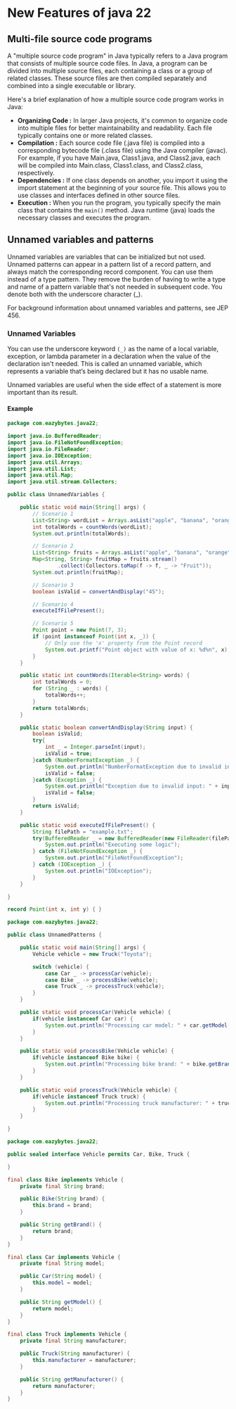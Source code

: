 # New Features of java 22
## Multi-file source code programs
A "multiple source code program" in Java typically refers to a Java program that consists of multiple source code files. In Java, a program can be divided into multiple source files, each containing a class or a group of related classes. These source files are then compiled separately and combined into a single executable or library.

Here's a brief explanation of how a multiple source code program works in Java:

- **Organizing Code :** In larger Java projects, it's common to organize code into multiple files for better maintainability and readability. Each file typically contains one or more related classes.
- **Compilation :** Each source code file (.java file) is compiled into a corresponding bytecode file (.class file) using the Java compiler (javac). For example, if you have Main.java, Class1.java, and Class2.java, each will be compiled into Main.class, Class1.class, and Class2.class, respectively.
- **Dependencies :** If one class depends on another, you import it using the import statement at the beginning of your source file. This allows you to use classes and interfaces defined in other source files.
- **Execution :** When you run the program, you typically specify the main class that contains the `main()` method. Java runtime (java) loads the necessary classes and executes the program.

## Unnamed variables and patterns

Unnamed variables are variables that can be initialized but not used. Unnamed patterns can appear in a pattern list of a record pattern, and always match the corresponding record component. You can use them instead of a type pattern. They remove the burden of having to write a type and name of a pattern variable that's not needed in subsequent code. You denote both with the underscore character (_).

For background information about unnamed variables and patterns, see JEP 456.

### Unnamed Variables

You can use the underscore keyword `(_)` as the name of a local variable, exception, or lambda parameter in a declaration when the value of the declaration isn't needed. This is called an unnamed variable, which represents a variable that’s being declared but it has no usable name.

Unnamed variables are useful when the side effect of a statement is more important than its result.

#### Example

```java
package com.eazybytes.java22;

import java.io.BufferedReader;
import java.io.FileNotFoundException;
import java.io.FileReader;
import java.io.IOException;
import java.util.Arrays;
import java.util.List;
import java.util.Map;
import java.util.stream.Collectors;

public class UnnamedVariables {

    public static void main(String[] args) {
        // Scenario 1
        List<String> wordList = Arrays.asList("apple", "banana", "orange", "grape", "kiwi");
        int totalWords = countWords(wordList);
        System.out.println(totalWords);

        // Scenario 2
        List<String> fruits = Arrays.asList("apple", "banana", "orange");
        Map<String, String> fruitMap = fruits.stream()
                .collect(Collectors.toMap(f -> f, _ -> "Fruit"));
        System.out.println(fruitMap);

        // Scenario 3
        boolean isValid = convertAndDisplay("45");

        // Scenario 4
        executeIfFilePresent();

        // Scenario 5
        Point point = new Point(7, 3);
        if (point instanceof Point(int x, _)) {
            // Only use the 'x' property from the Point record
            System.out.printf("Point object with value of x: %d%n", x);
        }
    }

    public static int countWords(Iterable<String> words) {
        int totalWords = 0;
        for (String _ : words) {
            totalWords++;
        }
        return totalWords;
    }

    public static boolean convertAndDisplay(String input) {
        boolean isValid;
        try{
            int _ = Integer.parseInt(input);
            isValid = true;
        }catch (NumberFormatException _) {
            System.out.println("NumberFormatException due to invalid input: " + input);
            isValid = false;
        }catch (Exception _) {
            System.out.println("Exception due to invalid input: " + input);
            isValid = false;
        }
        return isValid;
    }

    public static void executeIfFilePresent() {
        String filePath = "example.txt";
        try(BufferedReader _ = new BufferedReader(new FileReader(filePath));){
            System.out.println("Executing some logic");
        } catch (FileNotFoundException _) {
            System.out.println("FileNotFoundException");
        } catch (IOException _) {
            System.out.println("IOException");
        }
    }

}

record Point(int x, int y) { }

```
```java
package com.eazybytes.java22;

public class UnnamedPatterns {

    public static void main(String[] args) {
        Vehicle vehicle = new Truck("Toyota");

        switch (vehicle) {
            case Car _ -> processCar(vehicle);
            case Bike _ -> processBike(vehicle);
            case Truck _ -> processTruck(vehicle);
        }
    }

    public static void processCar(Vehicle vehicle) {
        if(vehicle instanceof Car car) {
            System.out.println("Processing car model: " + car.getModel());
        }
    }

    public static void processBike(Vehicle vehicle) {
        if(vehicle instanceof Bike bike) {
            System.out.println("Processing bike brand: " + bike.getBrand());
        }
    }

    public static void processTruck(Vehicle vehicle) {
        if(vehicle instanceof Truck truck) {
            System.out.println("Processing truck manufacturer: " + truck.getManufacturer());
        }
    }

}
```
```java
package com.eazybytes.java22;

public sealed interface Vehicle permits Car, Bike, Truck {

}

final class Bike implements Vehicle {
    private final String brand;

    public Bike(String brand) {
        this.brand = brand;
    }

    public String getBrand() {
        return brand;
    }
}

final class Car implements Vehicle {
    private final String model;

    public Car(String model) {
        this.model = model;
    }

    public String getModel() {
        return model;
    }
}

final class Truck implements Vehicle {
    private final String manufacturer;

    public Truck(String manufacturer) {
        this.manufacturer = manufacturer;
    }

    public String getManufacturer() {
        return manufacturer;
    }
}
```
